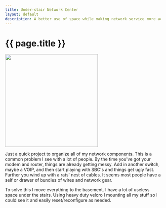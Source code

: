 ```yaml
---
title: Under-stair Network Center 
layout: default
description: A better use of space while making network service more accessible. 
---
```


# {{ page.title }}

<img src="http://www.mightybuda.com\images\IMG_20191111_161927.jpg" width=300)>


Just a quick project to organize all of my network components.  This is a common problem I see with a lot of people.  By the time you've got your modem and router, things are already getting messy.  Add in another switch, maybe a VOIP, and then start playing with SBC's and things get ugly fast.  Further you wind up with a rats' nest of cables.  It seems most people have a self or drawer of bundles of wires and network gear.

To solve this I move everything to the basement.  I have a lot of useless space under the stairs. Using heavy duty velcro I mounting all my stuff so I could see it and easily reset/reconfigure as needed.

